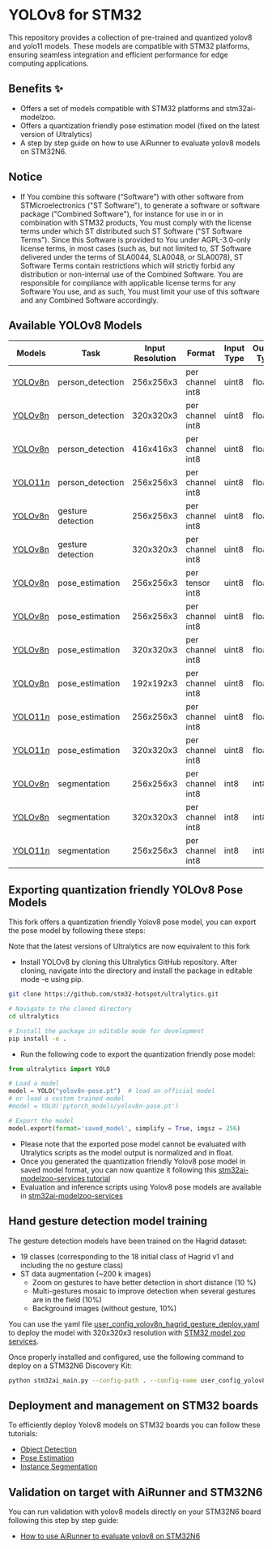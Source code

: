 # YOLOv8 for STM32

This repository provides a collection of pre-trained and quantized yolov8 and yolo11 models. These models are compatible with STM32 platforms, ensuring seamless integration and efficient performance for edge computing applications.

## Benefits ✨
- Offers a set of models compatible with STM32 platforms and stm32ai-modelzoo.
- Offers a quantization friendly pose estimation model (fixed on the latest version of Ultralytics)
- A step by step guide on how to use AiRunner to evaluate yolov8 models on STM32N6.

## Notice
- If You combine this software (“Software”) with other software from STMicroelectronics ("ST Software"), to generate a software or software package ("Combined Software"), for instance for use in or in combination with STM32 products, You must comply with the license terms under which ST distributed such ST Software ("ST Software Terms"). Since this Software is provided to You under AGPL-3.0-only license terms, in most cases (such as, but not limited to, ST Software delivered under the terms of SLA0044, SLA0048, or SLA0078), ST Software Terms contain restrictions which will strictly forbid any distribution or non-internal use of the Combined Software. You are responsible for compliance with applicable license terms for any Software You use, and as such, You must limit your use of this software and any Combined Software accordingly.

## Available YOLOv8 Models


| Models                                                      | Task                 | Input Resolution  | Format                         | Input Type      | Output Type           |
|-------------------------------------------------------------|----------------------|-------------------|--------------------------------|-----------------|-----------------------|
| [YOLOv8n](stedgeai_models/object_detection/)                | person_detection     | 256x256x3         | per channel int8               | uint8           | float                 |
| [YOLOv8n](stedgeai_models/object_detection/)                | person_detection     | 320x320x3         | per channel int8               | uint8           | float                 |
| [YOLOv8n](stedgeai_models/object_detection/)                | person_detection     | 416x416x3         | per channel int8               | uint8           | float                 |
| [YOLO11n](stedgeai_models/object_detection/yolo11)          | person_detection     | 256x256x3         | per channel int8               | uint8           | float                 |
| [YOLOv8n](stedgeai_models/gesture_detection/)               | gesture detection    | 256x256x3         | per channel int8               | uint8           | float                 |
| [YOLOv8n](stedgeai_models/gesture_detection/)               | gesture detection    | 320x320x3         | per channel int8               | uint8           | float                 |
| [YOLOv8n](stedgeai_models/pose_estimation/)                 | pose_estimation      | 256x256x3         | per tensor int8                | uint8           | float                 |
| [YOLOv8n](stedgeai_models/pose_estimation/)                 | pose_estimation      | 256x256x3         | per channel int8               | uint8           | float                 |
| [YOLOv8n](stedgeai_models/pose_estimation/)                 | pose_estimation      | 320x320x3         | per channel int8               | uint8           | float                 |
| [YOLOv8n](stedgeai_models/pose_estimation/)                 | pose_estimation      | 192x192x3         | per channel int8               | uint8           | float                 |
| [YOLO11n](stedgeai_models/pose_estimation/yolo11)           | pose_estimation      | 256x256x3         | per channel int8               | uint8           | float                 |
| [YOLO11n](stedgeai_models/pose_estimation/yolo11)           | pose_estimation      | 320x320x3         | per channel int8               | uint8           | float                 |
| [YOLOv8n](stedgeai_models/segmentation/)                    | segmentation         | 256x256x3         | per channel int8               | int8            | int8                  |
| [YOLOv8n](stedgeai_models/segmentation/)                    | segmentation         | 320x320x3         | per channel int8               | int8            | int8                  |
| [YOLO11n](stedgeai_models/segmentation/yolo11)              | segmentation         | 256x256x3         | per channel int8               | int8            | int8                  |

## Exporting quantization friendly YOLOv8 Pose Models

This fork offers a quantization friendly Yolov8 pose model, you can export the pose model by following these steps:

Note that the latest versions of Ultralytics are now equivalent to this fork
- Install YOLOv8 by cloning this Ultralytics GitHub repository. After cloning, navigate into the directory and install the package in editable mode -e using pip.
```bash
git clone https://github.com/stm32-hotspot/ultralytics.git

# Navigate to the cloned directory
cd ultralytics

# Install the package in editable mode for development
pip install -e .
```

- Run the following code to export the quantization friendly pose model:

```python
from ultralytics import YOLO

# Load a model
model = YOLO("yolov8n-pose.pt")  # load an official model
# or load a custom trained model
#model = YOLO('pytorch_models/yolov8n-pose.pt')

# Export the model
model.export(format='saved_model', simplify = True, imgsz = 256)
```

- Please note that the exported pose model cannot be evaluated with Utralytics scripts as the model output is normalized and in float.
- Once you generated the quantization friendly Yolov8 pose model in saved model format, you can now quantize it following this [stm32ai-modelzoo-services tutorial](https://github.com/STMicroelectronics/stm32ai-modelzoo-services/tree/main/tutorials/scripts/yolov8_quantization)
- Evaluation and inference scripts using Yolov8 pose models are available in [stm32ai-modelzoo-services](https://github.com/STMicroelectronics/stm32ai-modelzoo-services)

## Hand gesture detection model training
The gesture detection models have been trained on the Hagrid dataset:
- 19 classes (corresponding to the 18 initial class of Hagrid v1 and including the no gesture class)
- ST data augmentation (~200 k images)
    - Zoom on gestures to have better detection in short distance (10 %)
    - Multi-gestures mosaic to improve detection when several gestures are in the field (10%)
    - Background images (without gesture, 10%)

You can use the yaml file [user_config_yolov8n_hagrid_gesture_deploy.yaml](stedgeai_models/gesture_detection/user_config_yolov8n_hagrid_gesture_deploy.yaml) to deploy the model with 320x320x3 resolution with [STM32 model zoo services](https://github.com/STMicroelectronics/stm32ai-modelzoo-services/tree/main/object_detection).

Once properly installed and configured, use the following command to deploy on a STM32N6 Discovery Kit:

```bash
python stm32ai_main.py --config-path . --config-name user_config_yolov8n_hand_gesture.yaml
```


## Deployment and management on STM32 boards

To efficiently deploy Yolov8 models on STM32 boards you can follow these tutorials:
-	[Object Detection](https://github.com/STMicroelectronics/stm32ai-modelzoo-services/blob/main/object_detection/docs/tuto/How_to_deploy_yolov8_yolov5_object_detection.md)
-	[Pose Estimation](https://github.com/STMicroelectronics/stm32ai-modelzoo-services/blob/main/pose_estimation/docs/tuto/How_to_deploy_yolov8_pose_estimation.md)
-	[Instance Segmentation](https://github.com/STMicroelectronics/stm32ai-modelzoo-services/blob/main/instance_segmentation/docs/tuto/How_to_deploy_yolov8_instance_segmentation.md)

## Validation on target with AiRunner and STM32N6
You can run validation with yolov8 models directly on your STM32N6 board following this step by step guide:
- [How to use AiRunner to evaluate yolov8 on STM32N6](tutorials/How_to_use_AiRunner_to_evaluate_yolov8_on_STM32N6.md)
